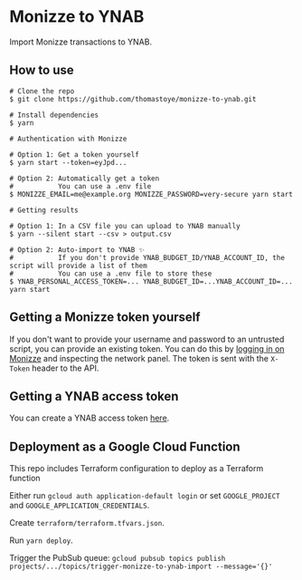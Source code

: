 # Monizze to YNAB

Import Monizze transactions to YNAB.

## How to use

```
# Clone the repo
$ git clone https://github.com/thomastoye/monizze-to-ynab.git

# Install dependencies
$ yarn

# Authentication with Monizze

# Option 1: Get a token yourself
$ yarn start --token=eyJpd...

# Option 2: Automatically get a token
#           You can use a .env file
$ MONIZZE_EMAIL=me@example.org MONIZZE_PASSWORD=very-secure yarn start

# Getting results

# Option 1: In a CSV file you can upload to YNAB manually
$ yarn --silent start --csv > output.csv

# Option 2: Auto-import to YNAB ✨
#           If you don't provide YNAB_BUDGET_ID/YNAB_ACCOUNT_ID, the script will provide a list of them
#           You can use a .env file to store these
$ YNAB_PERSONAL_ACCESS_TOKEN=... YNAB_BUDGET_ID=...YNAB_ACCOUNT_ID=... yarn start
```

## Getting a Monizze token yourself

If you don't want to provide your username and password to an untrusted script, you can provide an existing token. You can do this by [logging in on Monizze](https://my.monizze.be/nl/login/) and inspecting the network panel. The token is sent with the `X-Token` header to the API.

## Getting a YNAB access token

You can create a YNAB access token [here](https://app.youneedabudget.com/settings/developer).

## Deployment as a Google Cloud Function

This repo includes Terraform configuration to deploy as a Terraform function

Either run `gcloud auth application-default login` or set `GOOGLE_PROJECT` and `GOOGLE_APPLICATION_CREDENTIALS`.

Create `terraform/terraform.tfvars.json`.

Run `yarn deploy`.

Trigger the PubSub queue: `gcloud pubsub topics publish projects/.../topics/trigger-monizze-to-ynab-import --message='{}'`
